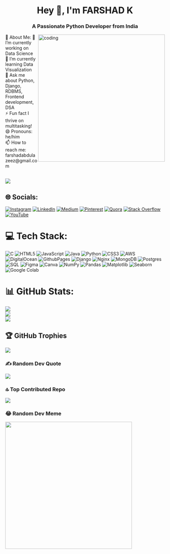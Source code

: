 <h1 align="center">Hey 👋, I'm FARSHAD K</h1>
<h3 align="center">A Passionate Python Developer from India </h3>
<img align="right" alt="coding" width="400" src="https://media2.giphy.com/media/qgQUggAC3Pfv687qPC/giphy.gif">
💫 About Me:
🔭 I’m currently working on Data Science<br>🌱 I’m currently learning Data Visualization<br>💬 Ask me about Python, Django, RDBMS, Frontend development, DSA<br>⚡ Fun fact  I thrive on multitasking!<br>😄 Pronouns: he/him<br> 📫 How to reach me: farshadabdulazeez@gmail.com<br><br>

[![](https://visitcount.itsvg.in/api?id=farshadabdulazeez&icon=7&color=3)](https://visitcount.itsvg.in)

## 🌐 Socials:
[![Instagram](https://img.shields.io/badge/Instagram-%23E4405F.svg?logo=Instagram&logoColor=white)](https://instagram.com/farshadk_) [![LinkedIn](https://img.shields.io/badge/LinkedIn-%230077B5.svg?logo=linkedin&logoColor=white)](https://linkedin.com/in/farshad-k-927352271) [![Medium](https://img.shields.io/badge/Medium-12100E?logo=medium&logoColor=white)](https://medium.com/@farshadabdulazeez.medium.com) [![Pinterest](https://img.shields.io/badge/Pinterest-%23E60023.svg?logo=Pinterest&logoColor=white)](https://pinterest.com/farshadabdulazeez)
 [![Quora](https://img.shields.io/badge/Quora-%23B92B27.svg?logo=Quora&logoColor=white)](https://quora.com/profile/FARSHAD-K-10) [![Stack Overflow](https://img.shields.io/badge/-Stackoverflow-FE7A16?logo=stack-overflow&logoColor=white)](https://stackoverflow.com/users/farshad-k) [![YouTube](https://img.shields.io/badge/YouTube-%23FF0000.svg?logo=YouTube&logoColor=white)](https://youtube.com/@@farshadk_) 

# 💻 Tech Stack:
![C](https://img.shields.io/badge/c-%2300599C.svg?style=plastic&logo=c&logoColor=white) ![HTML5](https://img.shields.io/badge/html5-%23E34F26.svg?style=plastic&logo=html5&logoColor=white) ![JavaScript](https://img.shields.io/badge/javascript-%23323330.svg?style=plastic&logo=javascript&logoColor=%23F7DF1E) ![Java](https://img.shields.io/badge/java-%23ED8B00.svg?style=plastic&logo=openjdk&logoColor=white) ![Python](https://img.shields.io/badge/python-3670A0?style=plastic&logo=python&logoColor=ffdd54) ![CSS3](https://img.shields.io/badge/css3-%231572B6.svg?style=plastic&logo=css3&logoColor=white) ![AWS](https://img.shields.io/badge/AWS-%23FF9900.svg?style=plastic&logo=amazon-aws&logoColor=white) ![DigitalOcean](https://img.shields.io/badge/DigitalOcean-%230167ff.svg?style=plastic&logo=digitalOcean&logoColor=white) ![GithubPages](https://img.shields.io/badge/github%20pages-121013?style=plastic&logo=github&logoColor=white) ![Django](https://img.shields.io/badge/django-%23092E20.svg?style=plastic&logo=django&logoColor=white) ![Nginx](https://img.shields.io/badge/nginx-%23009639.svg?style=plastic&logo=nginx&logoColor=white) ![MongoDB](https://img.shields.io/badge/MongoDB-%234ea94b.svg?style=plastic&logo=mongodb&logoColor=white) ![Postgres](https://img.shields.io/badge/postgres-%23316192.svg?style=plastic&logo=postgresql&logoColor=white) ![SQL](https://img.shields.io/badge/SQL-%234169E1.svg?style=plastic&logo=sql&logoColor=white) ![Figma](https://img.shields.io/badge/figma-%23F24E1E.svg?style=plastic&logo=figma&logoColor=white) ![Canva](https://img.shields.io/badge/Canva-%2300C4CC.svg?style=plastic&logo=Canva&logoColor=white) ![NumPy](https://img.shields.io/badge/numpy-%23013243.svg?style=plastic&logo=numpy&logoColor=white) ![Pandas](https://img.shields.io/badge/pandas-%23150458.svg?style=plastic&logo=pandas&logoColor=white) ![Matplotlib](https://img.shields.io/badge/Matplotlib-%23ffffff.svg?style=plastic&logo=Matplotlib&logoColor=black) ![Seaborn](https://img.shields.io/badge/seaborn-%23013243.svg?style=plastic&logo=seaborn&logoColor=white) ![Google Colab](https://img.shields.io/badge/Google%20Colab-%23F9AB00.svg?style=plastic&logo=google-colab&logoColor=white)
# 📊 GitHub Stats:
![](https://github-readme-stats.vercel.app/api?username=farshadabdulazeez&theme=highcontrast&hide_border=false&include_all_commits=true&count_private=false)<br/>
![](https://github-readme-streak-stats.herokuapp.com/?user=farshadabdulazeez&theme=highcontrast&hide_border=false)<br/>
![](https://github-readme-stats.vercel.app/api/top-langs/?username=farshadabdulazeez&theme=highcontrast&hide_border=false&include_all_commits=true&count_private=false&layout=compact)

## 🏆 GitHub Trophies
![](https://github-profile-trophy.vercel.app/?username=farshadabdulazeez&theme=juicyfresh&no-frame=false&no-bg=false&margin-w=4)

### ✍️ Random Dev Quote
![](https://quotes-github-readme.vercel.app/api?type=horizontal&theme=radical)

### 🔝 Top Contributed Repo
![](https://github-contributor-stats.vercel.app/api?username=farshadabdulazeez&limit=5&theme=gruvbox&combine_all_yearly_contributions=true)

### 😂 Random Dev Meme
<img src='https://randommeme-five.vercel.app/' style="height: 400px;"/>


<!-- Proudly created with GPRM ( https://gprm.itsvg.in ) -->

